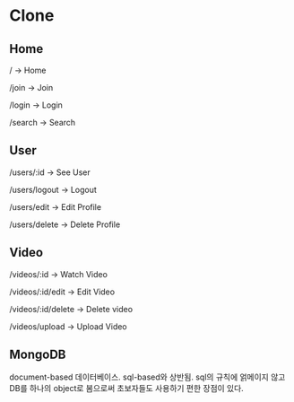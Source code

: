 # Clone

## Home

/ -> Home

/join -> Join

/login -> Login

/search -> Search

## User

/users/:id -> See User

/users/logout -> Logout

/users/edit -> Edit Profile

/users/delete -> Delete Profile

## Video

/videos/:id -> Watch Video

/videos/:id/edit -> Edit Video

/videos/:id/delete -> Delete video

/videos/upload -> Upload Video

## MongoDB

document-based 데이터베이스. sql-based와 상반됨. sql의 규칙에 얽메이지 않고 DB를 하나의 object로 봄으로써 초보자들도 사용하기 편한 장점이 있다.
